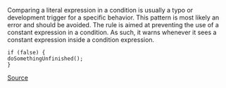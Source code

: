 Comparing a literal expression in a condition is usually a typo or development trigger for a specific behavior.
This pattern is most likely an error and should be avoided.
The rule is aimed at preventing the use of a constant expression in a condition. As such, it warns whenever it sees a constant expression inside a condition expression.

```
if (false) {
doSomethingUnfinished();
}

```

[Source](http://eslint.org/docs/rules/no-constant-condition)
